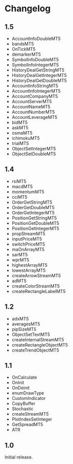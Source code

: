 # Changelog

## 1.5

* AccountInfoDoubleMT5
* bandsMT5
* OnTickMT5
* demarkerMT5
* SymbolInfoDoubleMT5
* SymbolInfoIntegerMT5
* HistoryDealGetStringMT5
* HistoryDealGetIntegerMT5
* HistoryDealGetDoubleMT5
* AccountInfoStringMT5
* AccountInfoIntegerMT5
* AccountCompanyMT5
* AccountServerMT5
* AccountNameMT5
* AccountNumberMT5
* AccountLeverageMT5
* bidMT5
* askMT5
* osmaMT5
* ichimokuMT5
* trialMT5
* ObjectSetIntegerMT5
* ObjectSetDoubleMT5

## 1.4

* rsiMT5
* macdMT5
* momentumMT5
* cciMT5
* OrderGetStringMT5
* OrderGetDoubleMT5
* OrderGetIntegerMT5
* PositionGetStringMT5
* PositionGetDoubleMT5
* PositionGetIntegerMT5
* propStreamMT5
* inputPriceMT5
* switchPriceMT5
* maOnArrayMT5
* sarMT5
* wprMT5
* highestArrayMT5
* lowestArrayMT5
* createArrowStreamMT5
* adMT5
* createColorStreamMT5
* createRectangleLabelMT5

## 1.2

* adxMT5
* averagesMT5
* pipSizeMT5
* ObjectSetTextMT5
* createInternalStreamMT5
* createRectangleObjectMT5
* createTrendObjectMT5

## 1.1

* OnCalculate
* OnInit
* OnDeinit
* enumDrawType
* CustomIndicator
* CopyBuffer
* Stochastic
* createStreamMT5
* PlotIndexSetInteger
* GetSpreadMT5
* ATR

## 1.0

Initial release.